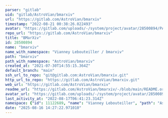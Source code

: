 ```yaml
---
parser: "gitlab"
uid: "gitlab/AstroVian/bmarxiv"
url: "https://gitlab.com/AstroVian/bmarxiv"
timestamp: "2022-08-21 00:38:26.022493"
avatar: "https://gitlab.com/uploads/-/system/project/avatar/28500894/PAph_dog.gif"
repo_url: "https://gitlab.com/AstroVian/bmarxiv"
title: "BMarXiv"
id: 28500894
name: "bmarxiv"
name_with_namespace: "Vianney Lebouteiller / bmarxiv"
path: "bmarxiv"
path_with_namespace: "AstroVian/bmarxiv"
created_at: "2021-07-30T14:55:15.364Z"
default_branch: "main"
ssh_url_to_repo: "git@gitlab.com:AstroVian/bmarxiv.git"
http_url_to_repo: "https://gitlab.com/AstroVian/bmarxiv.git"
web_url: "https://gitlab.com/AstroVian/bmarxiv"
readme_url: "https://gitlab.com/AstroVian/bmarxiv/-/blob/main/README.org"
avatar_url: "https://gitlab.com/uploads/-/system/project/avatar/28500894/PAph_dog.gif"
last_activity_at: "2022-08-17T06:41:23.314Z"
namespace: {"id": 11122689, "name": "Vianney Lebouteiller", "path": "AstroVian", "kind": "user", "full_path": "AstroVian", "parent_id": null, "avatar_url": "/uploads/-/system/user/avatar/8289481/avatar.png", "web_url": "https://gitlab.com/AstroVian"}
date: "2025-08-16 14:27:22.971010"
---
```

